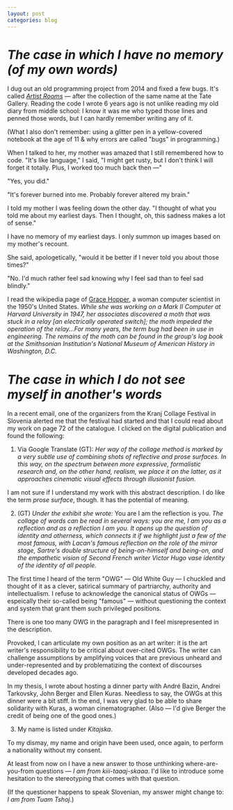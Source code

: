 ```yaml
---
layout: post
categories: blog
---
```


# _The case in which I have no memory (of my own words)_

I dug out an old programming project from 2014 and fixed a few bugs. It's called <a href="{{site.baseurl}}/artist-rooms" target="_blank">_Artist Rooms_</a> — after the collection of the same name at the Tate Gallery. Reading the code I wrote 6 years ago is not unlike reading my old diary from middle school: I know it was me who typed those lines and penned those words, but I can hardly remember writing any of it.

(What I also don't remember: using a glitter pen in a yellow-covered notebook at the age of 11 & why errors are called "bugs" in programming.)

When I talked to her, my mother was amazed that I still remembered how to code. "It's like language," I said, "I might get rusty, but I don't think I will forget it totally. Plus, I worked too much back then —"

"Yes, you did."

"It's forever burned into me. Probably forever altered my brain."

I told my mother I was feeling down the other day. "I thought of what you told me about my earliest days. Then I thought, oh, this sadness makes a lot of sense." 

I have no memory of my earliest days. I only summon up images based on my mother's recount.

She said, apologetically, "would it be better if I never told you about those times?"

"No. I'd much rather feel sad knowing why I feel sad than to feel sad blindly." 

I read the wikipedia page of <a href="https://en.wikipedia.org/wiki/Grace_Hopper" target="_blank">Grace Hopper</a>, a woman computer scientist in the 1950's United States. _While she was working on a Mark II Computer at Harvard University in 1947, her associates discovered a moth that was stuck in a relay [an electrically operated switch]; the moth impeded the operation of the relay...For many years, the term bug had been in use in engineering. The remains of the moth can be found in the group's log book at the Smithsonian Institution's National Museum of American History in Washington, D.C._

# _The case in which I do not see myself in another's words_

In a recent email, one of the organizers from the Kranj Collage Festival in Slovenia alerted me that the festival had started and that I could read about my work on page 72 of the catalogue. I clicked on the digital publication and found the following:

1) Via Google Translate (GT): _Her way of the collage method is marked by a very subtle use of combining shots of reflective and prose surfaces. In this way, on the spectrum between more expressive, formalistic research and, on the other hand, realism, we place it on the latter, as it approaches cinematic visual effects through illusionist fusion._

I am not sure if I understand my work with this abstract description. I do like the term _prose surface_, though. It has the potential of meaning.

2) (GT) _Under the exhibit she wrote:_ You are I am the reflection is you. _The collage of words can be read in several ways: you are me, I am you as a reflection and as a reflection I am you. It opens up the question of identity and otherness, which connects it if we highlight just a few of the most famous, with Lacan's famous reflection on the role of the mirror stage, Sartre's double structure of being-on-himself and being-on, and the empathetic vision of Second French writer Victor Hugo vase identity of the identity of all people._

The first time I heard of the term "OWG" — Old White Guy — I chuckled and thought of it as a clever, satirical summary of partriarchy, authority and intellectualism. I refuse to acknowledge the canonical status of OWGs — espeically their so-called being "famous" — without questioning the context and system that grant them such privileged positions. 

There is one too many OWG in the paragraph and I feel misrepresented in the description.

Provoked, I can articulate my own position as an art writer: it is the art writer's responsibility to be critical about over-cited OWGs. The writer can challenge assumptions by amplifying voices that are previous unheard and under-represented and by problematizing the context of discourses developed decades ago.

In my thesis, I wrote about hosting a dinner party with André Bazin, Andrei Tarkovsky, John Berger and Ellen Kuras. Needless to say, the OWGs at this dinner were a bit stiff. In the end, I was very glad to be able to share solidarity with Kuras, a woman cinematographer. (Also — I'd give Berger the credit of being one of the good ones.)

3) My name is listed under _Kitajska_.

To my dismay, my name and origin have been used, once again, to perform a nationality without my consent.

At least from now on I have a new answer to those unthinking where-are-you-from questions — _I am from kiii-taaaj-skaaa_. I'd like to introduce some hesitation to the stereotyping that comes with that question. 

(If the questioner happens to speak Slovenian, my answer might change to: _I am from Tuam Tshoj_.)



